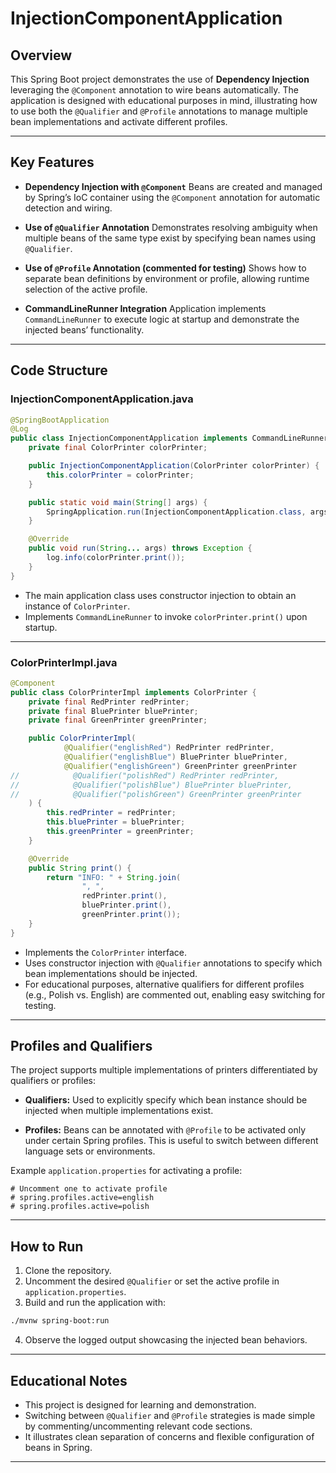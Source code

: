 # InjectionComponentApplication

## Overview

This Spring Boot project demonstrates the use of **Dependency Injection** leveraging the `@Component` annotation to wire beans automatically. The application is designed with educational purposes in mind, illustrating how to use both the `@Qualifier` and `@Profile` annotations to manage multiple bean implementations and activate different profiles.

---

## Key Features

* **Dependency Injection with `@Component`**
  Beans are created and managed by Spring’s IoC container using the `@Component` annotation for automatic detection and wiring.

* **Use of `@Qualifier` Annotation**
  Demonstrates resolving ambiguity when multiple beans of the same type exist by specifying bean names using `@Qualifier`.

* **Use of `@Profile` Annotation (commented for testing)**
  Shows how to separate bean definitions by environment or profile, allowing runtime selection of the active profile.

* **CommandLineRunner Integration**
  Application implements `CommandLineRunner` to execute logic at startup and demonstrate the injected beans’ functionality.

---

## Code Structure

### InjectionComponentApplication.java

```java
@SpringBootApplication
@Log
public class InjectionComponentApplication implements CommandLineRunner {
    private final ColorPrinter colorPrinter;

    public InjectionComponentApplication(ColorPrinter colorPrinter) {
        this.colorPrinter = colorPrinter;
    }

    public static void main(String[] args) {
        SpringApplication.run(InjectionComponentApplication.class, args);
    }

    @Override
    public void run(String... args) throws Exception {
        log.info(colorPrinter.print());
    }
}
```

* The main application class uses constructor injection to obtain an instance of `ColorPrinter`.
* Implements `CommandLineRunner` to invoke `colorPrinter.print()` upon startup.

---

### ColorPrinterImpl.java

```java
@Component
public class ColorPrinterImpl implements ColorPrinter {
    private final RedPrinter redPrinter;
    private final BluePrinter bluePrinter;
    private final GreenPrinter greenPrinter;

    public ColorPrinterImpl(
            @Qualifier("englishRed") RedPrinter redPrinter,
            @Qualifier("englishBlue") BluePrinter bluePrinter,
            @Qualifier("englishGreen") GreenPrinter greenPrinter
//            @Qualifier("polishRed") RedPrinter redPrinter,
//            @Qualifier("polishBlue") BluePrinter bluePrinter,
//            @Qualifier("polishGreen") GreenPrinter greenPrinter
    ) {
        this.redPrinter = redPrinter;
        this.bluePrinter = bluePrinter;
        this.greenPrinter = greenPrinter;
    }

    @Override
    public String print() {
        return "INFO: " + String.join(
                ", ",
                redPrinter.print(),
                bluePrinter.print(),
                greenPrinter.print());
    }
}
```

* Implements the `ColorPrinter` interface.
* Uses constructor injection with `@Qualifier` annotations to specify which bean implementations should be injected.
* For educational purposes, alternative qualifiers for different profiles (e.g., Polish vs. English) are commented out, enabling easy switching for testing.

---

## Profiles and Qualifiers

The project supports multiple implementations of printers differentiated by qualifiers or profiles:

* **Qualifiers:**
  Used to explicitly specify which bean instance should be injected when multiple implementations exist.

* **Profiles:**
  Beans can be annotated with `@Profile` to be activated only under certain Spring profiles. This is useful to switch between different language sets or environments.

Example `application.properties` for activating a profile:

```properties
# Uncomment one to activate profile
# spring.profiles.active=english
# spring.profiles.active=polish
```

---

## How to Run

1. Clone the repository.
2. Uncomment the desired `@Qualifier` or set the active profile in `application.properties`.
3. Build and run the application with:

```bash
./mvnw spring-boot:run
```

4. Observe the logged output showcasing the injected bean behaviors.

---

## Educational Notes

* This project is designed for learning and demonstration.
* Switching between `@Qualifier` and `@Profile` strategies is made simple by commenting/uncommenting relevant code sections.
* It illustrates clean separation of concerns and flexible configuration of beans in Spring.

---
